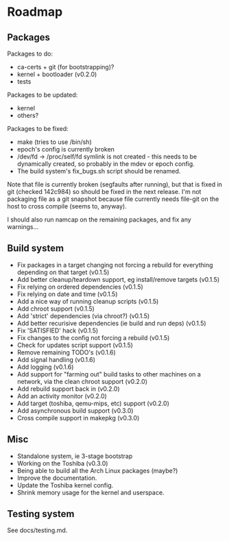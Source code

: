 # Roadmap #

## Packages ##

Packages to do:
- ca-certs + git (for bootstrapping)?
- kernel + bootloader (v0.2.0)
- tests

Packages to be updated:
- kernel
- others?

Packages to be fixed:
- make (tries to use /bin/sh)
- epoch's config is currently broken
- /dev/fd -> /proc/self/fd symlink is not created - this needs to be
  dynamically created, so probably in the mdev or epoch config.
- The build system's fix_bugs.sh script should be renamed.

Note that file is currently broken (segfaults after running), but that is
fixed in git (checked 142c984) so should be fixed in the next release.
I'm not packaging file as a git snapshot because file currently needs
file-git on the host to cross compile (seems to, anyway).

I should also run namcap on the remaining packages, and fix any warnings...


## Build system ##

- Fix packages in a target changing not forcing a rebuild for everything
  depending on that target (v0.1.5)
- Add better cleanup/teardown support, eg install/remove targets (v0.1.5)
- Fix relying on ordered dependencies (v0.1.5)
- Fix relying on date and time (v0.1.5)
- Add a nice way of running cleanup scripts (v0.1.5)
- Add chroot support (v0.1.5)
- Add 'strict' dependencies (via chroot?) (v0.1.5)
- Add better recurisive dependencies (ie build and run deps) (v0.1.5)
- Fix 'SATISFIED' hack (v0.1.5)
- Fix changes to the config not forcing a rebuild (v0.1.5)
- Check for updates script support (v0.1.5)
- Remove remaining TODO's (v0.1.6)
- Add signal handling (v0.1.6)
- Add logging (v0.1.6)
- Add support for "farming out" build tasks to other machines on a network,
  via the clean chroot support (v0.2.0)
- Add rebuild support back in (v0.2.0)
- Add an activity monitor (v0.2.0)
- Add target (toshiba, qemu-mips, etc) support (v0.2.0)
- Add asynchronous build support (v0.3.0)
- Cross compile support in makepkg (v0.3.0)


## Misc ##

- Standalone system, ie 3-stage bootstrap
- Working on the Toshiba (v0.3.0)
- Being able to build all the Arch Linux packages (maybe?)
- Improve the documentation.
- Update the Toshiba kernel config.
- Shrink memory usage for the kernel and userspace.


## Testing system ##

See docs/testing.md.

